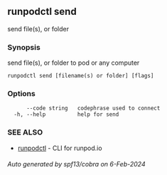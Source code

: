 ## runpodctl send

send file(s), or folder

### Synopsis

send file(s), or folder to pod or any computer

```
runpodctl send [filename(s) or folder] [flags]
```

### Options

```
      --code string   codephrase used to connect
  -h, --help          help for send
```

### SEE ALSO

* [runpodctl](runpodctl.md)	 - CLI for runpod.io

###### Auto generated by spf13/cobra on 6-Feb-2024
